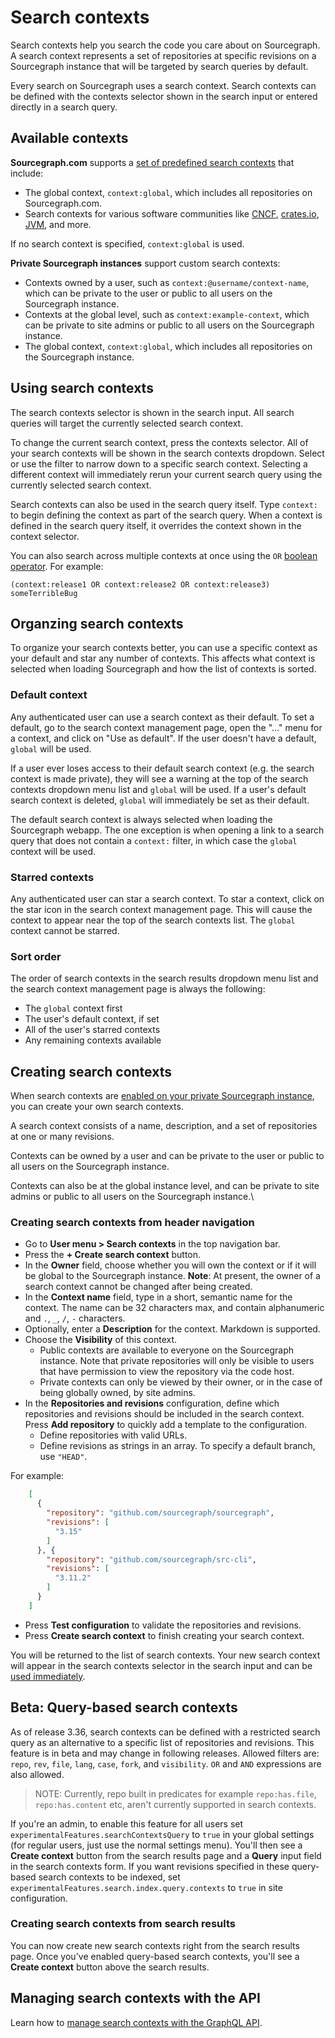 # Search contexts

Search contexts help you search the code you care about on Sourcegraph. A search context represents a set of repositories at specific revisions on a Sourcegraph instance that will be targeted by search queries by default.

Every search on Sourcegraph uses a search context. Search contexts can be defined with the contexts selector shown in the search input or entered directly in a search query.

## Available contexts

**Sourcegraph.com** supports a [set of predefined search contexts](https://sourcegraph.com/contexts?order=spec-asc&visible=17&owner=all) that include:

- The global context, `context:global`, which includes all repositories on Sourcegraph.com.
- Search contexts for various software communities like [CNCF](https://sourcegraph.com/search?q=context:CNCF), [crates.io](https://sourcegraph.com/search?q=context:crates.io), [JVM](https://sourcegraph.com/search?q=context:JVM), and more.  

If no search context is specified, `context:global` is used.

**Private Sourcegraph instances** support custom search contexts:

- Contexts owned by a user, such as `context:@username/context-name`, which can be private to the user or public to all users on the Sourcegraph instance.
- Contexts at the global level, such as `context:example-context`, which can be private to site admins or public to all users on the Sourcegraph instance.
- The global context, `context:global`, which includes all repositories on the Sourcegraph instance.

## Using search contexts

The search contexts selector is shown in the search input. All search queries will target the currently selected search context. 

To change the current search context, press the contexts selector. All of your search contexts will be shown in the search contexts dropdown. Select or use the filter to narrow down to a specific search context. Selecting a different context will immediately rerun your current search query using the currently selected search context.

Search contexts can also be used in the search query itself. Type `context:` to begin defining the context as part of the search query. When a context is defined in the search query itself, it overrides the context shown in the context selector.

You can also search across multiple contexts at once using the `OR` [boolean operator](../reference/queries.md#boolean-operators). For example:

`(context:release1 OR context:release2 OR context:release3) someTerribleBug` 

## Organzing search contexts

To organize your search contexts better, you can use a specific context as your default and star any number of contexts. This affects what context is selected when loading Sourcegraph and how the list of contexts is sorted.

### Default context

Any authenticated user can use a search context as their default. To set a default, go to the search context management page, open the "..." menu for a context, and click on "Use as default". If the user doesn't have a default, `global` will be used.

If a user ever loses access to their default search context (e.g. the search context is made private), they will see a warning at the top of the search contexts dropdown menu list and `global` will be used. If a user's default search context is deleted, `global` will immediately be set as their default.

The default search context is always selected when loading the Sourcegraph webapp. The one exception is when opening a link to a search query that does not contain a `context:` filter, in which case the `global` context will be used.

### Starred contexts

Any authenticated user can star a search context. To star a context, click on the star icon in the search context management page. This will cause the context to appear near the top of the search contexts list. The `global` context cannot be starred.

### Sort order

The order of search contexts in the search results dropdown menu list and the search context management page is always the following:

- The `global` context first
- The user's default context, if set
- All of the user's starred contexts
- Any remaining contexts available

## Creating search contexts

When search contexts are [enabled on your private Sourcegraph instance](../explanations/features.md#search-contexts), you can create your own search contexts.

A search context consists of a name, description, and a set of repositories at one or many revisions.

Contexts can be owned by a user and can be private to the user or public to all users on the Sourcegraph instance.

Contexts can also be at the global instance level, and can be private to site admins or public to all users on the Sourcegraph instance.\

### Creating search contexts from header navigation

- Go to **User menu > Search contexts** in the top navigation bar.
- Press the **+ Create search context** button.
- In the **Owner** field, choose whether you will own the context or if it will be global to the Sourcegraph instance. **Note**: At present, the owner of a search context cannot be changed after being created.
- In the **Context name** field, type in a short, semantic name for the context. The name can be 32 characters max, and contain alphanumeric and `.`, `_`, `/`, `-` characters.
- Optionally, enter a **Description** for the context. Markdown is supported.
- Choose the **Visibility** of this context.
  - Public contexts are available to everyone on the Sourcegraph instance. Note that private repositories will only be visible to users that have permission to view the repository via the code host.
  - Private contexts can only be viewed by their owner, or in the case of being globally owned, by site admins.
- In the **Repositories and revisions** configuration, define which repositories and revisions should be included in the search context. Press **Add repository** to quickly add a template to the configuration.
  - Define repositories with valid URLs.
  - Define revisions as strings in an array. To specify a default branch, use `"HEAD"`.

For example:
  
```json
    [
      {
        "repository": "github.com/sourcegraph/sourcegraph",
        "revisions": [
          "3.15"
        ]
      }, {
        "repository": "github.com/sourcegraph/src-cli",
        "revisions": [
          "3.11.2"
        ]
      }
    ]
```

- Press **Test configuration** to validate the repositories and revisions.
- Press **Create search context** to finish creating your search context.

You will be returned to the list of search contexts. Your new search context will appear in the search contexts selector in the search input and can be [used immediately](#using-search-contexts).

## Beta: Query-based search contexts
As of release 3.36, search contexts can be defined with a restricted search query as an alternative to a specific list of repositories and revisions. This feature is in beta and may change in following releases. Allowed filters are: `repo`, `rev`, `file`, `lang`, `case`, `fork`, and `visibility`. `OR` and `AND` expressions are also allowed.

> NOTE: Currently, repo built in predicates for example `repo:has.file`, `repo:has.content` etc, aren't currently supported in search contexts.

If you're an admin, to enable this feature for all users set `experimentalFeatures.searchContextsQuery` to `true` in your global settings (for regular users, just use the normal settings menu). You'll then see a **Create context** button from the search results page and a **Query** input field in the search contexts form. If you want revisions specified in these query-based search contexts to be indexed, set `experimentalFeatures.search.index.query.contexts` to `true` in site configuration.

### Creating search contexts from search results
You can now create new search contexts right from the search results page. Once you've enabled query-based search contexts, you'll see a **Create context** button above the search results.

## Managing search contexts with the API

Learn how to [manage search contexts with the GraphQL API](../../api/graphql/managing-search-contexts-with-api.md).
